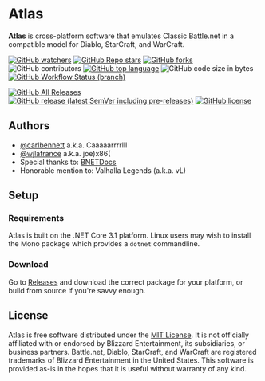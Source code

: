 # Atlas
**Atlas** is cross-platform software that emulates Classic Battle.net in a compatible model for Diablo, StarCraft, and WarCraft.

[![GitHub watchers](https://img.shields.io/github/watchers/BNETDocs/Atlas?style=for-the-badge)](https://github.com/BNETDocs/Atlas/watchers)
[![GitHub Repo stars](https://img.shields.io/github/stars/BNETDocs/Atlas?style=for-the-badge)](https://github.com/BNETDocs/Atlas/stargazers)
[![GitHub forks](https://img.shields.io/github/forks/BNETDocs/Atlas?style=for-the-badge)](https://github.com/BNETDocs/Atlas/network/members)
![GitHub contributors](https://img.shields.io/github/contributors/BNETDocs/Atlas?style=for-the-badge)
[![GitHub top language](https://img.shields.io/github/languages/top/BNETDocs/Atlas?style=for-the-badge)](https://github.com/BNETDocs/Atlas/search?l=c%23)
![GitHub code size in bytes](https://img.shields.io/github/languages/code-size/BNETDocs/Atlas?style=for-the-badge)
[![GitHub Workflow Status (branch)](https://img.shields.io/github/workflow/status/BNETDocs/Atlas/.NET%20Core/develop?style=for-the-badge)](https://github.com/BNETDocs/Atlas/actions?query=workflow%3A%22.NET%20Core%22)

[![GitHub All Releases](https://img.shields.io/github/downloads/BNETDocs/Atlas/total?style=for-the-badge)](https://github.com/BNETDocs/Atlas/releases/latest)
[![GitHub release (latest SemVer including pre-releases)](https://img.shields.io/github/v/release/BNETDocs/Atlas?include_prereleases&label=latest%20release&style=for-the-badge)](https://github.com/BNETDocs/Atlas/releases/latest)
[![GitHub license](https://img.shields.io/github/license/BNETDocs/Atlas?style=for-the-badge)](./LICENSE.txt)

## Authors

* [@carlbennett](https://github.com/carlbennett) a.k.a. Caaaaarrrrlll
* [@wjlafrance](https://github.com/wjlafrance) a.k.a. joe)x86(
* Special thanks to: [BNETDocs](https://bnetdocs.org)
* Honorable mention to: Valhalla Legends (a.k.a. vL)

## Setup

### Requirements

Atlas is built on the .NET Core 3.1 platform. Linux users may wish to install the Mono package which provides a `dotnet` commandline.

### Download

Go to [Releases](https://github.com/BNETDocs/Atlas/releases/latest) and download the correct package for your platform, or build from source if you're savvy enough.

## License

Atlas is free software distributed under the [MIT License](./LICENSE.txt). It is not officially affiliated with or endorsed by Blizzard Entertainment, its subsidiaries, or business partners. Battle.net, Diablo, StarCraft, and WarCraft are registered trademarks of Blizzard Entertainment in the United States. This software is provided as-is in the hopes that it is useful without warranty of any kind.
